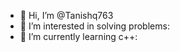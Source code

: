 - 👋 Hi, I’m @Tanishq763
- 👀 I’m interested in solving problems:
- 🌱 I’m currently learning c++:
<!---
Tanishq763/Tanishq763 is a ✨ special ✨ repository because its `README.md` (this file) appears on your GitHub profile.
You can click the Preview link to take a look at your changes.
--->
